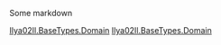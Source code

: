 Some markdown

[Ilya02Il.BaseTypes.Domain](./src/Ilya02Il.BaseTypes.Domain/docs/index.md 'Ilya02Il.BaseTypes.Domain')
[Ilya02Il.BaseTypes.Domain](./src/Ilya02Il.BaseTypes.Extensions/docs/Ilya02Il.BaseTypes.Extensions.md 'Ilya02Il.BaseTypes.Extensions')